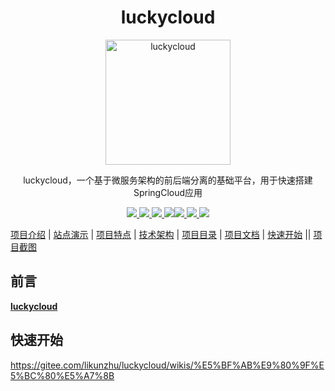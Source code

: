 <h1 align=center>
    luckycloud
</h1>
<p align=center>
    <img src="https://foruda.gitee.com/images/1702467513623237124/dc6a88b3_5388780.png" alt="luckycloud" style="width:200px;height:200px">
</p>
<p align=center>
   luckycloud，一个基于微服务架构的前后端分离的基础平台，用于快速搭建SpringCloud应用
</p>
<p align="center">
<a target="_blank" href="https://gitee.com/moxi159753/mogu_blog_v2">
    	<img src="https://img.shields.io/hexpm/l/plug.svg" ></img>
		<img src="https://img.shields.io/badge/JDK-1.8+-green.svg" ></img>
        <img src="https://img.shields.io/badge/springboot-2.3.11.RELEASE-green" ></img>
<img src="https://img.shields.io/badge/SpringCloud-Hoxton.RELEASE-brightgreen" ></img><img src="https://img.shields.io/badge/vue-2.5.17-green" ></img>
<img src="https://img.shields.io/badge/swagger-3.0.0-brightgreen" ></img>
<img src="https://img.shields.io/badge/mybatis--plus-3.1.2-green" ></img>
</a></p>


[项目介绍](#项目介绍) | [站点演示](#站点演示) | [项目特点](#项目特点) | [技术架构](#技术选型) | [项目目录](#项目目录) | [项目文档](#项目文档)  | [快速开始](#快速开始) || [项目截图](#移动端截图) 

##  前言

[**luckycloud**](https://gitee.com/) 

##  快速开始
https://gitee.com/likunzhu/luckycloud/wikis/%E5%BF%AB%E9%80%9F%E5%BC%80%E5%A7%8B
